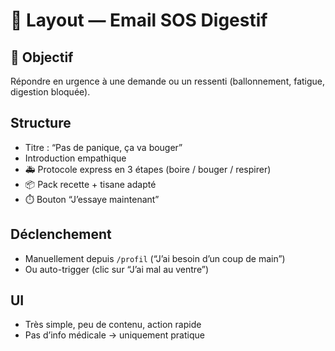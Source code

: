 # 🚨 Layout — Email SOS Digestif

## 🎯 Objectif
Répondre en urgence à une demande ou un ressenti (ballonnement, fatigue, digestion bloquée).

## Structure

- Titre : “Pas de panique, ça va bouger”
- Introduction empathique
- 🚑 Protocole express en 3 étapes (boire / bouger / respirer)
- 📦 Pack recette + tisane adapté
- ⏱️ Bouton “J’essaye maintenant”

## Déclenchement
- Manuellement depuis `/profil` (“J’ai besoin d’un coup de main”)
- Ou auto-trigger (clic sur “J’ai mal au ventre”)

## UI
- Très simple, peu de contenu, action rapide
- Pas d’info médicale → uniquement pratique
